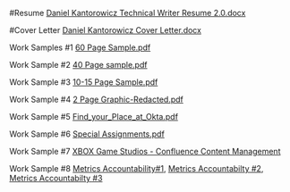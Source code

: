 #Resume
[Daniel Kantorowicz Technical Writer Resume 2.0.docx](https://github.com/DanielKantorowicz/Work-Samples/files/7944265/Daniel.Kantorowicz.Technical.Writer.Resume.2.0.docx)

#Cover Letter
[Daniel Kantorowicz Cover Letter.docx](https://github.com/DanielKantorowicz/Work-Samples/files/7944266/Daniel.Kantorowicz.Cover.Letter.docx)

Work Samples #1
[60 Page Sample.pdf](https://github.com/DanielKantorowicz/Work-Samples/files/7944270/60.Page.Sample.pdf)

Work Sample #2
[40 Page sample.pdf](https://github.com/DanielKantorowicz/Work-Samples/files/7944272/40.Page.sample.pdf)

Work Sample #3
[10-15 Page Sample.pdf](https://github.com/DanielKantorowicz/Work-Samples/files/7944275/10-15.Page.Sample.pdf)

Work Sample #4
[2 Page Graphic-Redacted.pdf](https://github.com/DanielKantorowicz/Work-Samples/files/7944278/2.Page.Graphic-Redacted.pdf)

Work Sample #5
[Find_your_Place_at_Okta.pdf](https://github.com/DanielKantorowicz/Work-Samples/files/7944283/Find_your_Place_at_Okta.pdf)

Work Sample #6
[Special Assignments.pdf](https://github.com/DanielKantorowicz/Work-Samples/files/7944308/Special.Assignments.pdf)

Work Sample #7
[XBOX Game Studios - Confluence Content Management](https://github.com/DanielKantorowicz/Work-Samples/blob/3c66c6522ac866ab2ba4fc410bf618433a92111a/Microsoft.PNG)

Work Sample #8
[Metrics Accountability#1](https://github.com/DanielKantorowicz/Work-Samples/blob/20ac118518e3829da4c0472a76d014cb1c7888ad/Metrics_Page_1.png),
[Metrics Accountabilty #2](https://github.com/DanielKantorowicz/Work-Samples/blob/20ac118518e3829da4c0472a76d014cb1c7888ad/Metrics_Page_2.png),
[Metrics Accountabilty #3](https://github.com/DanielKantorowicz/Work-Samples/blob/20ac118518e3829da4c0472a76d014cb1c7888ad/Metrics_Page_3.png)



